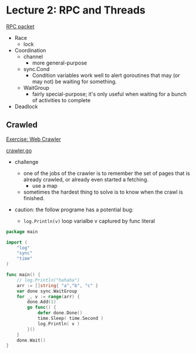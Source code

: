 
# Lecture 2: RPC and Threads

[RPC packet](https://golang.org/pkg/net/rpc/)


- Race
    - lock
- Coordination
    - channel
        - more general-purpose
    - sync.Cond
        - Condition variables work well to alert goroutines that may (or may not) be waiting for something. 
    - WaitGroup
        - fairly special-purpose; it's only useful when waiting for a bunch of activities to complete
- Deadlock


## Crawled

[Exercise: Web Crawler](https://tour.golang.org/concurrency/10)

[crawler.go](https://pdos.csail.mit.edu/6.824/notes/crawler.go)

- challenge 
    - one of the jobs of the crawler is to remember the set of pages that is already crawled, or already even started a fetching. 
        - use a map
    - sometimes the hardest thing to solve is to know when the crawl is finished. 


- caution: the follow programe has a potential bug:
    - `log.Println(v)`   loop varialbe v captured by func literal

```go
package main

import (
    "log"
    "sync"
    "time"
)

func main() {
    // log.Println("hahaha")
    arr := []string{ "a","b", "c" }
    var done sync.WaitGroup
    for _, v := range(arr) {
        done.Add(1)
        go func() {
            defer done.Done()
            time.Sleep( time.Second )
            log.Println( v )
        }()
    }
    done.Wait()
}
```




